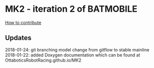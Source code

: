 # MK2 - iteration 2 of BATMOBILE

[How to contribute](CONTRIBUTE.md)

## Updates

2018-01-24: git branching model change from gitflow to stable mainline  
2018-01-22: added Doxygen documentation which can be found at OttaboticsRobotRacing.github.io/MK2
